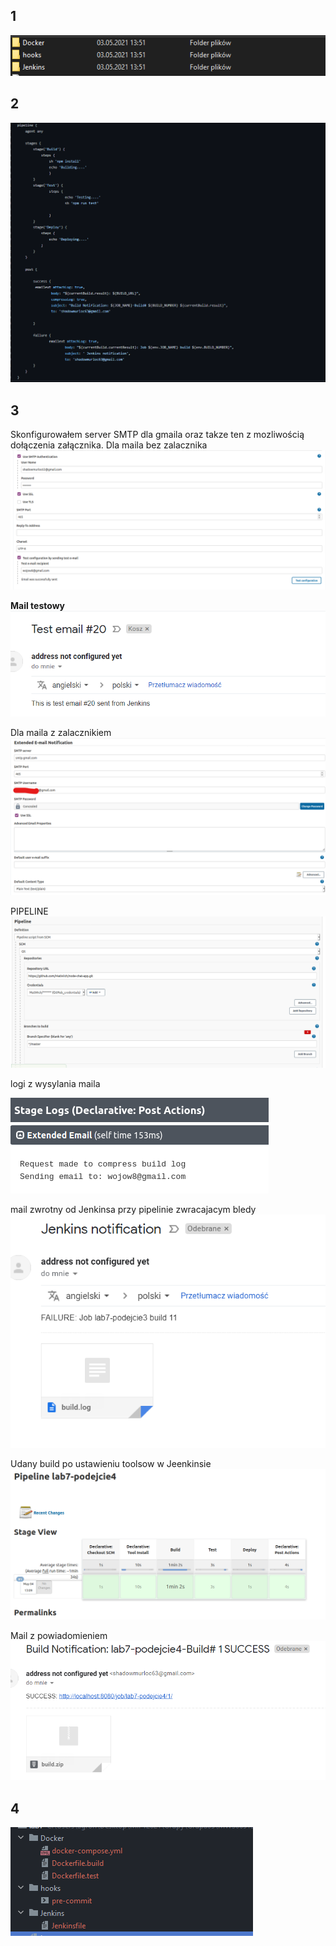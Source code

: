 ## 1
![](podzial_na_technologie.png)

## 2
![](Jenkinsfile.png)

## 3 

Skonfigurowałem server SMTP dla gmaila oraz takze ten z 
mozliwością dołączenia załącznika.
Dla maila bez zalacznika<br>
![](smpt_config_plain_email.png)

<strong>Mail testowy</strong><br>
![](img.png)

Dla maila z zalacznikiem<br>
![](smtp_config.png)

PIPELINE<br>
![](pipeline.png)

logi z wysylania maila<br>

![](post_actions.png)

mail zwrotny od Jenkinsa przy pipelinie zwracajacym bledy<br>
![](jenkins_mail_notification_result.png)

Udany build po ustawieniu toolsow w Jeenkinsie
![img_2.png](img_2.png)

Mail z powiadomieniem
![img_3.png](img_3.png)

## 4
![img_1.png](img_1.png)